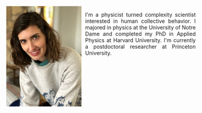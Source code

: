<div style="display: flex; align-items: flex-start;">
<img src="Annie Stephenson photo.jpeg" alt="Alt text" style="padding-right: 10px; width: 200px;" />
<p style="text-align: justify;">
I'm a physicist turned complexity scientist interested in human collective behavior. I majored in physics at the University of Notre Dame and completed my PhD in Applied Physics at Harvard University. I'm currently a postdoctoral researcher at Princeton University. 
</p>
</div>
